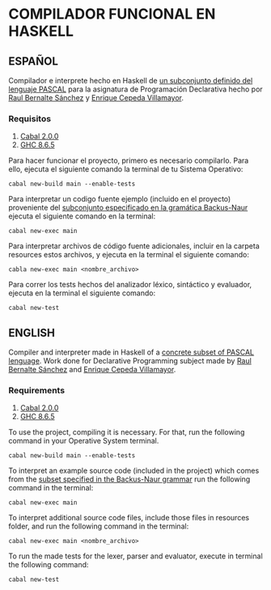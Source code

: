 # COMPILADOR FUNCIONAL EN HASKELL
## ESPAÑOL
Compilador e interprete hecho en Haskell de [un subconjunto definido del lenguaje PASCAL]((docs/grammar.bnf)) para la asignatura de Programación Declarativa hecho por [Raul Bernalte Sánchez](https://www.linkedin.com/in/ra%C3%BAl-bernalte-s%C3%A1nchez-467123194/) y [Enrique Cepeda Villamayor](https://www.linkedin.com/in/enrique-cepeda-23154915a/).

### Requisitos
1. [Cabal 2.0.0](https://www.haskell.org/cabal/) 
2. [GHC 8.6.5](https://www.haskell.org/ghc/)

Para hacer funcionar el proyecto, primero es necesario compilarlo. Para ello, ejecuta el siguiente comando la terminal de tu Sistema Operativo:

    cabal new-build main --enable-tests

Para interpretar un codigo fuente ejemplo (incluido en el proyecto) proveniente del [subconjunto especificado en la gramática Backus-Naur](docs/grammar.bnf) ejecuta el siguiente comando en la terminal:

    cabal new-exec main

Para interpretar archivos de código fuente adicionales, incluir en la carpeta resources estos archivos, y ejecuta en la terminal el siguiente comando:

    cabla new-exec main <nombre_archivo>

Para correr los tests hechos del analizador léxico, sintáctico y evaluador, ejecuta en la terminal el siguiente comando:

    cabal new-test


## ENGLISH
Compiler and interpreter made in Haskell of a [concrete subset of PASCAL lenguage]((docs/grammar.bnf)). 
Work done for Declarative Programming subject made by [Raul Bernalte Sánchez](https://www.linkedin.com/in/ra%C3%BAl-bernalte-s%C3%A1nchez-467123194/) and [Enrique Cepeda Villamayor](https://www.linkedin.com/in/enrique-cepeda-23154915a/).

### Requirements
1. [Cabal 2.0.0](https://www.haskell.org/cabal/) 
2. [GHC 8.6.5](https://www.haskell.org/ghc/)

To use the project, compiling it is necessary. For that, run the following command in your Operative System terminal.

    cabal new-build main --enable-tests

To interpret an example source code (included in the project) which comes from the [subset specified in the Backus-Naur grammar](docs/grammar.bnf) run the following command in the terminal:

    cabal new-exec main

To interpret additional source code files, include those files in resources folder, and run the following command in the terminal:

    cabal new-exec main <nombre_archivo>

To run the made tests for the lexer, parser and evaluator, execute in terminal the following command:

    cabal new-test
